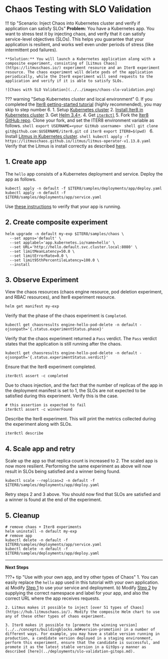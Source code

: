 # Chaos Testing with SLO Validation

!!! tip "Scenario: Inject Chaos into Kubernetes cluster and verify if application can satisfy SLOs"
    **Problem:** You have a Kubernetes app. You want to stress test it by injecting chaos, and verify that it can satisfy service-level objectives (SLOs). This helps you guarantee that your application is resilient, and works well even under periods of stress (like intermittent pod failures).

    **Solution:** You will launch a Kubernetes application along with a composite experiment, consisting of [Litmus Chaos](https://litmuschaos.io/) experiment resource and an Iter8 experiment resource. The chaos experiment will delete pods of the application periodically, while the Iter8 experiment will send requests to the application and verify if it is able to satisfy SLOs.

    ![Chaos with SLO Validation](../../images/chaos-slo-validation.png)

??? warning "Setup Kubernetes cluster and local environment"
    0. If you completed the [Iter8 getting-started tutorial](../../getting-started/first-experiment.md) (highly recommended), you may skip to step number 6.
    1. Setup [Kubernetes cluster](../../getting-started/setup-for-tutorials.md#local-kubernetes-cluster)
    2. [Install Iter8 in Kubernetes cluster](../../getting-started/install.md)
    3. Get [Helm 3.4+](https://helm.sh/docs/intro/install/).
    4. Get [`iter8ctl`](../../getting-started/install.md#install-iter8ctl)
    5. Fork the [Iter8 GitHub repo](https://github.com/iter8-tools/iter8). Clone your fork, and set the ITER8 environment variable as follows.
    ```shell
    export USERNAME=<your GitHub username>
    ```
    ```shell
    git clone git@github.com:$USERNAME/iter8.git
    cd iter8
    export ITER8=$(pwd)
    ```
    6. Install [Litmus in Kubernetes cluster](https://litmuschaos.io/).
    ```shell
    kubectl apply -f https://litmuschaos.github.io/litmus/litmus-operator-v1.13.8.yaml
    ```
    Verify that the Litmus is install correctly as described [here](https://v1-docs.litmuschaos.io/docs/getstarted/#install-litmus).

## 1. Create app
The `hello` app consists of a Kubernetes deployment and service. Deploy the app as follows.

```shell
kubectl apply -n default -f $ITER8/samples/deployments/app/deploy.yaml
kubectl apply -n default -f $ITER8/samples/deployments/app/service.yaml
```

Use [these instructions](../../getting-started/first-experiment.md#verify-app) to verify that your app is running.

## 2. Create composite experiment
```shell
helm upgrade -n default my-exp $ITER8/samples/chaos \
  --set appns='default' \
  --set applabel='app.kubernetes.io/name=hello' \
  --set URL='http://hello.default.svc.cluster.local:8080' \
  --set limitMeanLatency=50.0 \
  --set limitErrorRate=0.0 \
  --set limit95thPercentileLatency=100.0 \
  --install
```

## 3. Observe Experiment
View the chaos resources (chaos engine resource, pod deletion experiment, and RBAC resources), and Iter8 experiment resource.
```shell
helm get manifest my-exp
```

Verify that the phase of the chaos experiment is `Completed`.
```shell
kubectl get chaosresults engine-hello-pod-delete -n default -ojsonpath='{.status.experimentStatus.phase}'
```

Verify that the chaos experiment returned a `Pass` verdict. The `Pass` verdict states that the application is still running after the chaos.
```shell
kubectl get chaosresults engine-hello-pod-delete -n default -ojsonpath='{.status.experimentStatus.verdict}'
```

Ensure that the Iter8 experiment completed.
```shell
iter8ctl assert -c completed
```

Due to chaos injection, and the fact that the number of replicas of the app in the deployment manifest is set to 1, the SLOs are not expected to be satisfied during this experiment. Verify this is the case.
```shell
# this assertion is expected to fail
iter8ctl assert -c winnerFound
```

Describe the Iter8 experiment. This will print the metrics collected during the experiment along with SLOs.
```shell
iter8ctl describe
```

## 4. Scale app and retry
Scale up the app so that replica count is increased to 2. The scaled app is now more resilient. Performing the same experiment as above will now result in SLOs being satisfied and a winner being found.

```shell
kubectl scale --replicas=2 -n default -f $ITER8/samples/deployments/app/deploy.yaml
```

Retry steps 2 and 3 above. You should now find that SLOs are satisfied and a winner is found at the end of the experiment.

## 5. Cleanup
```shell
# remove chaos + Iter8 experiments
helm uninstall -n default my-exp
# remove app
kubectl delete -n default -f $ITER8/samples/deployments/app/service.yaml
kubectl delete -n default -f $ITER8/samples/deployments/app/deploy.yaml
```

***

**Next Steps**

???+ tip "Use with your own app, and try other types of Chaos"
    1. You can easily replace the `hello` app used in this tutorial with your own application. a) Modify [Step 1](#1-create-app) to use your service and deployment. b) Modify [Step 2](#2-create-composite-experiment) by supplying the correct namespace and label for your app, and also the correct URL where the app receives requests.

    2. Litmus makes it possible to inject [over 51 types of Chaos](https://hub.litmuschaos.io/). Modify the composite Helm chart to use any of these other types of chaos experiment.

    3. Iter8 makes it possible to [promote the winning version](../../concepts/buildingblocks.md#version-promotion) in a number of different ways. For example, you may have a stable version running in production, a candidate version deployed in a staging environment, perform this experiment, ensure that the candidate is successful, and promote it as the latest stable version in a GitOps-y manner as described [here](../deployments/slo-validation-gitops.md).
